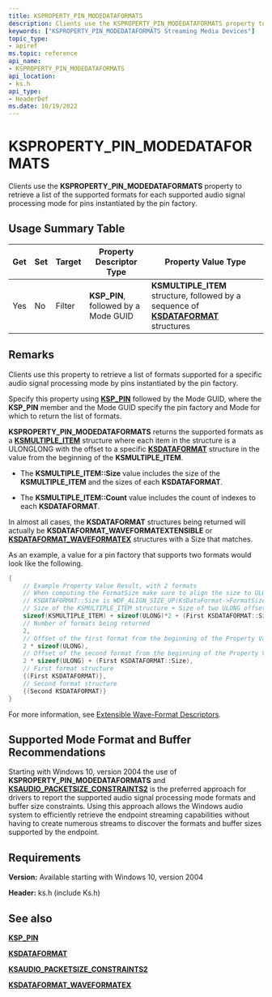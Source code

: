 ```yaml
---
title: KSPROPERTY_PIN_MODEDATAFORMATS
description: Clients use the KSPROPERTY_PIN_MODEDATAFORMATS property to retrieve a list of the supported formats for each supported mode for pins instantiated by the pin factory.
keywords: ["KSPROPERTY_PIN_MODEDATAFORMATS Streaming Media Devices"]
topic_type:
- apiref
ms.topic: reference
api_name:
- KSPROPERTY_PIN_MODEDATAFORMATS
api_location:
- ks.h
api_type:
- HeaderDef
ms.date: 10/19/2022
---
```


# KSPROPERTY_PIN_MODEDATAFORMATS

Clients use the  **KSPROPERTY_PIN_MODEDATAFORMATS** property to retrieve a list of the supported formats for each supported audio signal processing mode for pins instantiated by the pin factory.

## Usage Summary Table

| Get | Set | Target | Property Descriptor Type | Property Value Type |
|--|--|--|--|--|
| Yes | No | Filter | **KSP_PIN**, followed by a Mode GUID | **KSMULTIPLE_ITEM** structure, followed by a sequence of [**KSDATAFORMAT**](/windows-hardware/drivers/ddi/ks/ns-ks-ksdataformat) structures |

## Remarks

Clients use this property to retrieve a list of formats supported for a specific audio signal processing mode by pins instantiated by the pin factory.

Specify this property using [**KSP_PIN**](/windows-hardware/drivers/ddi/ks/ns-ks-ksp_pin) followed by the Mode GUID, where the **KSP_PIN** member and the Mode GUID specify the pin factory and Mode for which to return the list of formats.

**KSPROPERTY_PIN_MODEDATAFORMATS** returns the supported formats as a [**KSMULTIPLE_ITEM**](/windows-hardware/drivers/ddi/ks/ns-ks-ksmultiple_item) structure where each item in the structure is a ULONGLONG with the offset to a specific [**KSDATAFORMAT**](/windows-hardware/drivers/ddi/ks/ns-ks-ksdataformat) structure in the value from the beginning of the **KSMULTIPLE_ITEM**.

- The **KSMULTIPLE_ITEM::Size** value includes the size of the **KSMULTIPLE_ITEM** and the sizes of each **KSDATAFORMAT**.

- The **KSMULTIPLE_ITEM::Count** value includes the count of indexes to each **KSDATAFORMAT**.

In almost all cases, the **KSDATAFORMAT** structures being returned will actually be **KSDATAFORMAT_WAVEFORMATEXTENSIBLE** or [**KSDATAFORMAT_WAVEFORMATEX**](/windows-hardware/drivers/ddi/ksmedia/ns-ksmedia-ksdataformat_waveformatex) structures with a Size that matches.

As an example, a value for a pin factory that supports two formats would look like the following.

```cpp
{
    // Example Property Value Result, with 2 formats
    // When computing the FormatSize make sure to align the size to ULONGLONG
    // KSDATAFORMAT::Size is WDF_ALIGN_SIZE_UP(KsDataFormat->FormatSize, sizeof(ULONGLONG));
    // Size of the KSMULTIPLE_ITEM structure + Size of two ULONG offset values + Size of first format + Size of second format
    sizeof(KSMULTIPLE_ITEM) + sizeof(ULONG)*2 + (First KSDATAFORMAT::Size) + (Second KSDATAFORMAT::Size),
    // Number of formats being returned
    2,
    // Offset of the first format from the beginning of the Property Value
    2 * sizeof(ULONG),
    // Offset of the second format from the beginning of the Property Value
    2 * sizeof(ULONG) + (First KSDATAFORMAT::Size),
    // First format structure
    {(First KSDATAFORMAT)},
    // Second format structure
    {(Second KSDATAFORMAT)}
}
```

For more information, see [Extensible Wave-Format Descriptors](../audio/extensible-wave-format-descriptors.md).

## Supported Mode Format and Buffer Recommendations

Starting with Windows 10, version 2004 the use of **KSPROPERTY_PIN_MODEDATAFORMATS** and [**KSAUDIO_PACKETSIZE_CONSTRAINTS2**](/windows-hardware/drivers/ddi/ksmedia/ns-ksmedia-_ksaudio_packetsize_constraints2) is the preferred approach for drivers to report the supported audio signal processing mode formats and buffer size constraints. Using this approach allows the Windows audio system to efficiently retrieve the endpoint streaming capabilities without having to create numerous streams to discover the formats and buffer sizes supported by the endpoint.

## Requirements

**Version:** Available starting with Windows 10, version 2004

**Header:** ks.h (include Ks.h)

## See also

[**KSP\_PIN**](/windows-hardware/drivers/ddi/ks/ns-ks-ksp_pin)

[**KSDATAFORMAT**](/windows-hardware/drivers/ddi/ks/ns-ks-ksdataformat)

[**KSAUDIO_PACKETSIZE_CONSTRAINTS2**](/windows-hardware/drivers/ddi/ksmedia/ns-ksmedia-_ksaudio_packetsize_constraints2)

[**KSDATAFORMAT_WAVEFORMATEX**](/windows-hardware/drivers/ddi/ksmedia/ns-ksmedia-ksdataformat_waveformatex)
